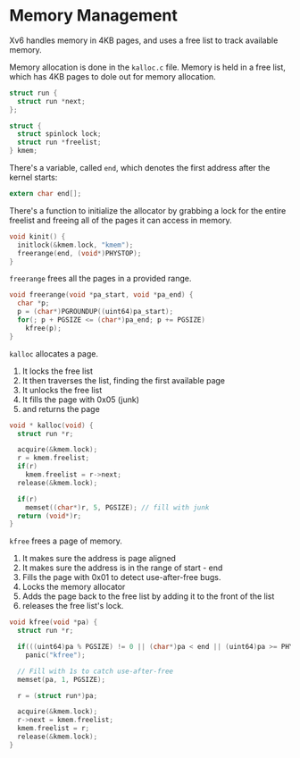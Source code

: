 # Memory Management

Xv6 handles memory in 4KB pages, and uses a free list to track available
memory.

Memory allocation is done in the `kalloc.c` file. Memory is held in a
free list, which has 4KB pages to dole out for memory allocation.

```c
struct run {
  struct run *next;
};

struct {
  struct spinlock lock;
  struct run *freelist;
} kmem;
```

There's a variable, called `end`, which denotes the first address after
the kernel starts:

```c
extern char end[];
```

There's a function to initialize the allocator by grabbing a lock for
the entire freelist and freeing all of the pages it can access in
memory.

```c
void kinit() {
  initlock(&kmem.lock, "kmem");
  freerange(end, (void*)PHYSTOP);
}
```

`freerange` frees all the pages in a provided range.

```c
void freerange(void *pa_start, void *pa_end) {
  char *p;
  p = (char*)PGROUNDUP((uint64)pa_start);
  for(; p + PGSIZE <= (char*)pa_end; p += PGSIZE)
    kfree(p);
}
```

`kalloc` allocates a page.

1. It locks the free list
2. It then traverses the list, finding the first available page
3. It unlocks the free list
4. It fills the page with 0x05 (junk)
5. and returns the page


```c
void * kalloc(void) {
  struct run *r;

  acquire(&kmem.lock);
  r = kmem.freelist;
  if(r)
    kmem.freelist = r->next;
  release(&kmem.lock);

  if(r)
    memset((char*)r, 5, PGSIZE); // fill with junk
  return (void*)r;
}
```

`kfree` frees a page of memory.

1. It makes sure the address is page aligned
2. It makes sure the address is in the range of start - end
3. Fills the page with 0x01 to detect use-after-free bugs.
4. Locks the memory allocator
5. Adds the page back to the free list by adding it to the front of the
   list
6. releases the free list's lock.

```c
void kfree(void *pa) {
  struct run *r;

  if(((uint64)pa % PGSIZE) != 0 || (char*)pa < end || (uint64)pa >= PHYSTOP)
    panic("kfree");

  // Fill with 1s to catch use-after-free
  memset(pa, 1, PGSIZE);

  r = (struct run*)pa;

  acquire(&kmem.lock);
  r->next = kmem.freelist;
  kmem.freelist = r;
  release(&kmem.lock);
}
```
